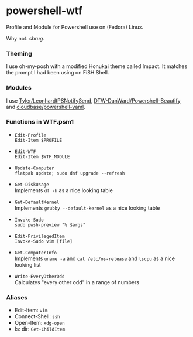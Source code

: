 # powershell-wtf

Profile and Module for Powershell use on (Fedora) Linux.

Why not. *shrug*.


### Theming
I use oh-my-posh with a modified Honukai theme called Impact. It matches the prompt I had been using on FiSH Shell.


### Modules

I use [Tyler/LeonhardtPSNotifySend](https://github.com/TylerLeonhardt/PSNotifySend), [DTW-DanWard/Powershell-Beautify](https://github.com/DTW-DanWard/PowerShell-Beautifier) and [cloudbase/powershell-yaml](https://github.com/cloudbase/powershell-yaml).


### Functions in WTF.psm1

- `Edit-Profile`  
`Edit-Item $PROFILE`

- `Edit-WTF`  
`Edit-Item $WTF_MODULE`

- `Update-Computer`  
`flatpak update; sudo dnf upgrade --refresh`

- `Get-DiskUsage`  
Implements `df -h` as a nice looking table

- `Get-DefaultKernel`  
Implements `grubby --default-kernel` as a nice looking table

- `Invoke-Sudo`  
`sudo pwsh-preview "% $args"`

- `Edit-PrivilegedItem`  
`Invoke-Sudo vim [file]`

- `Get-ComputerInfo`  
Implements `uname -a` and `cat /etc/os-release` and `lscpu` as a nice looking list

- `Write-EveryOtherOdd`  
Calculates "every other odd" in a range of numbers


### Aliases

- Edit-Item: `vim`  
- Connect-Shell: `ssh`  
- Open-Item: `xdg-open`  
- ls: dir: `Get-ChildItem`  

